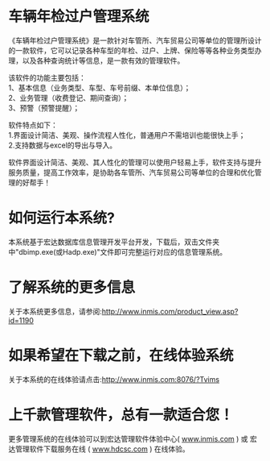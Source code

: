 # 车辆年检过户管理系统

《车辆年检过户管理系统》是一款针对车管所、汽车贸易公司等单位的管理所设计的一款软件，它可以记录各种车型的年检、过户、上牌、保险等等各种业务类型办理，以及各种查询统计等信息，是一款有效的管理软件。

该软件的功能主要包括：  
1、基本信息（业务类型、车型、车号前缀、本单位信息）；  
2、业务管理（收费登记、期间查询）；  
3、预警（预警提醒）；  


软件特点如下：     
    1.界面设计简洁、美观、操作流程人性化，普通用户不需培训也能很快上手；    
    2.支持数据与excel的导出与导入。  
 
 软件界面设计简洁、美观、其人性化的管理可以使用户轻易上手，软件支持与提升服务质量，提高工作效率，是协助各车管所、汽车贸易公司等单位的合理和优化管理的好帮手！

# 如何运行本系统?

本系统基于宏达数据库信息管理开发平台开发，下载后，双击文件夹中"dbimp.exe(或Hadp.exe)"文件即可完整运行对应的信息管理系统。

# 了解系统的更多信息

关于本系统更多信息，请参阅:http://www.inmis.com/product_view.asp?id=1190

# 如果希望在下载之前，在线体验系统

关于本系统的在线体验请点击:http://www.inmis.com:8076/?Tvims

# 上千款管理软件，总有一款适合您！

更多管理系统的在线体验可以到宏达管理软件体验中心( www.inmis.com ) 或 宏达管理软件下载服务在线 ( www.hdcsc.com ) 在线体验。

